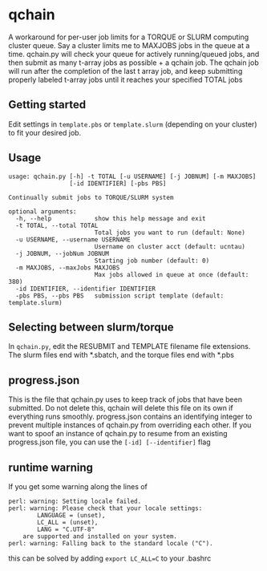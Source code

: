 qchain  
===============  

A workaround for per-user job limits for a TORQUE or SLURM computing cluster queue.
Say a cluster limits me to MAXJOBS jobs in the queue at a time. qchain.py will 
check your queue for actively running/queued jobs, and then submit as many
t-array jobs as possible + a qchain job. The qchain job will run after the completion
of the last t array job, and keep submitting properly labeled t-array 
jobs until it reaches your specified TOTAL jobs 

Getting started
--------------------

Edit settings in `template.pbs` or `template.slurm` (depending on your cluster) to fit your desired job. 

Usage  
----------------

```
usage: qchain.py [-h] -t TOTAL [-u USERNAME] [-j JOBNUM] [-m MAXJOBS]
                 [-id IDENTIFIER] [-pbs PBS]

Continually submit jobs to TORQUE/SLURM system

optional arguments:
  -h, --help            show this help message and exit
  -t TOTAL, --total TOTAL
                        Total jobs you want to run (default: None)
  -u USERNAME, --username USERNAME
                        Username on cluster acct (default: ucntau)
  -j JOBNUM, --jobNum JOBNUM
                        Starting job number (default: 0)
  -m MAXJOBS, --maxJobs MAXJOBS
                        Max jobs allowed in queue at once (default: 380)
  -id IDENTIFIER, --identifier IDENTIFIER
  -pbs PBS, --pbs PBS   submission script template (default: template.slurm)
```

Selecting between slurm/torque
-----------

In `qchain.py`, edit the RESUBMIT and TEMPLATE filename file extensions. The slurm files end 
with *.sbatch, and the torque files end with *.pbs


progress.json
--------------

This is the file that qchain.py uses to keep track of jobs that have been submitted.
Do not delete this, qchain will delete this file on its own if everything runs smoothly.
progress.json contains an identifying integer to prevent multiple instances of qchain.py from
overriding each other. If you want to spoof an instance of qchain.py to resume from
an existing progress.json file, you can use the `[-id] [--identifier]` flag

runtime warning
----------------

If you get some warning along the lines of 

```
perl: warning: Setting locale failed.
perl: warning: Please check that your locale settings:
        LANGUAGE = (unset),
        LC_ALL = (unset),
        LANG = "C.UTF-8"
    are supported and installed on your system.
perl: warning: Falling back to the standard locale ("C").
```

this can be solved by adding `export LC_ALL=C` to your .bashrc
